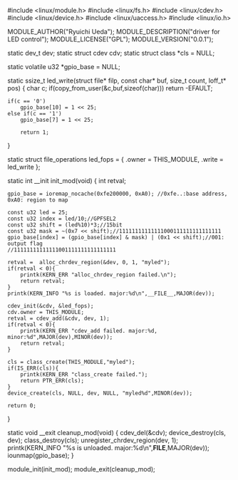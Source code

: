 
#include <linux/module.h>
#include <linux/fs.h>
#include <linux/cdev.h>
#include <linux/device.h>
#include <linux/uaccess.h>
#include <linux/io.h>

MODULE_AUTHOR("Ryuichi Ueda");
MODULE_DESCRIPTION("driver for LED control");
MODULE_LICENSE("GPL");
MODULE_VERSION("0.0.1");

static dev_t dev;
static struct cdev cdv;
static struct class *cls = NULL;

static volatile u32 *gpio_base = NULL;

static ssize_t led_write(struct file* filp, const char* buf, size_t count, loff_t* pos)
{
	char c;
	if(copy_from_user(&c,buf,sizeof(char)))
		return -EFAULT;

	if(c == '0')
		gpio_base[10] = 1 << 25;
	else if(c == '1')
		gpio_base[7] = 1 << 25;

        return 1;
}

static struct file_operations led_fops = {
	.owner = THIS_MODULE,
	.write = led_write
};

static int __init init_mod(void)
{
	int retval;

	gpio_base = ioremap_nocache(0xfe200000, 0xA0); //0xfe..:base address, 0xA0: region to map

	const u32 led = 25;
	const u32 index = led/10;//GPFSEL2
	const u32 shift = (led%10)*3;//15bit
	const u32 mask = ~(0x7 << shift);//11111111111111000111111111111111
	gpio_base[index] = (gpio_base[index] & mask) | (0x1 << shift);//001: output flag
	//11111111111111001111111111111111
	
	retval =  alloc_chrdev_region(&dev, 0, 1, "myled");
	if(retval < 0){
		printk(KERN_ERR "alloc_chrdev_region failed.\n");
		return retval;
	}
	printk(KERN_INFO "%s is loaded. major:%d\n",__FILE__,MAJOR(dev));

	cdev_init(&cdv, &led_fops);
	cdv.owner = THIS_MODULE;
	retval = cdev_add(&cdv, dev, 1);
	if(retval < 0){
		printk(KERN_ERR "cdev_add failed. major:%d, minor:%d",MAJOR(dev),MINOR(dev));
		return retval;
	}

	cls = class_create(THIS_MODULE,"myled");
	if(IS_ERR(cls)){
		printk(KERN_ERR "class_create failed.");
		return PTR_ERR(cls);
	}
	device_create(cls, NULL, dev, NULL, "myled%d",MINOR(dev));

	return 0;
}

static void __exit cleanup_mod(void)
{
	cdev_del(&cdv);
	device_destroy(cls, dev);
	class_destroy(cls);
	unregister_chrdev_region(dev, 1);
	printk(KERN_INFO "%s is unloaded. major:%d\n",__FILE__,MAJOR(dev));
	iounmap(gpio_base);
}

module_init(init_mod);
module_exit(cleanup_mod);
